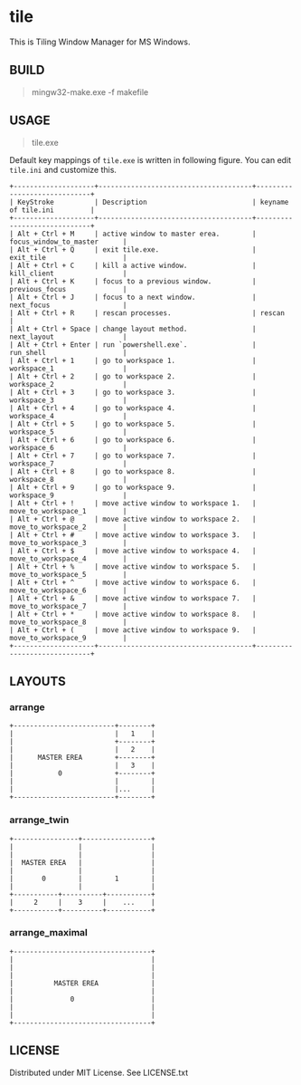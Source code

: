 
# tile

This is Tiling Window Manager for MS Windows.


## BUILD

> mingw32-make.exe -f makefile


## USAGE

> tile.exe

Default key mappings of `tile.exe` is written in following figure.
You can edit `tile.ini` and customize this.

    +--------------------+--------------------------------------+-----------------------------+
    | KeyStroke          | Description                          | keyname of tile.ini         |
    +--------------------+--------------------------------------+-----------------------------+
    | Alt + Ctrl + M     | active window to master erea.        | focus_window_to_master      |
    | Alt + Ctrl + Q     | exit tile.exe.                       | exit_tile                   |
    | Alt + Ctrl + C     | kill a active window.                | kill_client                 |
    | Alt + Ctrl + K     | focus to a previous window.          | previous_focus              |
    | Alt + Ctrl + J     | focus to a next window.              | next_focus                  |
    | Alt + Ctrl + R     | rescan processes.                    | rescan                      |
    | Alt + Ctrl + Space | change layout method.                | next_layout                 |
    | Alt + Ctrl + Enter | run `powershell.exe`.                | run_shell                   |
    | Alt + Ctrl + 1     | go to workspace 1.                   | workspace_1                 |
    | Alt + Ctrl + 2     | go to workspace 2.                   | workspace_2                 |
    | Alt + Ctrl + 3     | go to workspace 3.                   | workspace_3                 |
    | Alt + Ctrl + 4     | go to workspace 4.                   | workspace_4                 |
    | Alt + Ctrl + 5     | go to workspace 5.                   | workspace_5                 |
    | Alt + Ctrl + 6     | go to workspace 6.                   | workspace_6                 |
    | Alt + Ctrl + 7     | go to workspace 7.                   | workspace_7                 |
    | Alt + Ctrl + 8     | go to workspace 8.                   | workspace_8                 |
    | Alt + Ctrl + 9     | go to workspace 9.                   | workspace_9                 |
    | Alt + Ctrl + !     | move active window to workspace 1.   | move_to_workspace_1         |
    | Alt + Ctrl + @     | move active window to workspace 2.   | move_to_workspace_2         |
    | Alt + Ctrl + #     | move active window to workspace 3.   | move_to_workspace_3         |
    | Alt + Ctrl + $     | move active window to workspace 4.   | move_to_workspace_4         |
    | Alt + Ctrl + %     | move active window to workspace 5.   | move_to_workspace_5         |
    | Alt + Ctrl + ^     | move active window to workspace 6.   | move_to_workspace_6         |
    | Alt + Ctrl + &     | move active window to workspace 7.   | move_to_workspace_7         |
    | Alt + Ctrl + *     | move active window to workspace 8.   | move_to_workspace_8         |
    | Alt + Ctrl + (     | move active window to workspace 9.   | move_to_workspace_9         |
    +--------------------+--------------------------------------+-----------------------------+


## LAYOUTS

### arrange

    +-------------------------+--------+
    |                         |   1    |
    |                         +--------+
    |                         |   2    |
    |      MASTER EREA        +--------+
    |                         |   3    |
    |           0             +--------+
    |                         |        |
    |                         |...     |
    +-------------------------+--------+


### arrange\_twin

    +----------------+-----------------+
    |                |                 |
    |                |                 |
    |  MASTER EREA   |                 |
    |                |                 |
    |       0        |        1        |
    |                |                 |
    +-----------+----------+-----------+
    |     2     |    3     |    ...    |
    +-----------+----------+-----------+


### arrange\_maximal

    +----------------------------------+
    |                                  |
    |                                  |
    |                                  |
    |          MASTER EREA             |
    |                                  |
    |              0                   |
    |                                  |
    |                                  |
    +----------------------------------+


## LICENSE

Distributed under MIT License. See LICENSE.txt

